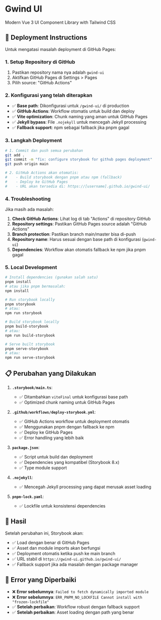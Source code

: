 # Gwind UI

Modern Vue 3 UI Component Library with Tailwind CSS

## 🚀 Deployment Instructions

Untuk mengatasi masalah deployment di GitHub Pages:

### 1. Setup Repository di GitHub

1. Pastikan repository nama nya adalah `gwind-ui`
2. Aktifkan GitHub Pages di Settings > Pages
3. Pilih source: "GitHub Actions"

### 2. Konfigurasi yang telah diterapkan

- ✅ **Base path**: Dikonfigurasi untuk `/gwind-ui/` di production
- ✅ **GitHub Actions**: Workflow otomatis untuk build dan deploy
- ✅ **Vite optimization**: Chunk naming yang aman untuk GitHub Pages
- ✅ **Jekyll bypass**: File `.nojekyll` untuk mencegah Jekyll processing
- ✅ **Fallback support**: npm sebagai fallback jika pnpm gagal

### 3. Langkah Deployment

```bash
# 1. Commit dan push semua perubahan
git add .
git commit -m "fix: configure storybook for github pages deployment"
git push origin main

# 2. GitHub Actions akan otomatis:
#    - Build storybook dengan pnpm atau npm (fallback)
#    - Deploy ke GitHub Pages
#    - URL akan tersedia di: https://[username].github.io/gwind-ui/
```

### 4. Troubleshooting

Jika masih ada masalah:

1. **Check GitHub Actions**: Lihat log di tab "Actions" di repository GitHub
2. **Repository settings**: Pastikan GitHub Pages source adalah "GitHub Actions"
3. **Branch protection**: Pastikan branch main/master bisa di-push
4. **Repository name**: Harus sesuai dengan base path di konfigurasi (`gwind-ui`)
5. **Dependencies**: Workflow akan otomatis fallback ke npm jika pnpm gagal

### 5. Local Development

```bash
# Install dependencies (gunakan salah satu)
pnpm install
# atau jika pnpm bermasalah:
npm install

# Run storybook locally
pnpm storybook
# atau:
npm run storybook

# Build storybook locally
pnpm build-storybook
# atau:
npm run build-storybook

# Serve built storybook
pnpm serve-storybook
# atau:
npm run serve-storybook
```

## 📋 Perubahan yang Dilakukan

1. **`.storybook/main.ts`**: 
   - ✅ Ditambahkan `viteFinal` untuk konfigurasi base path
   - ✅ Optimized chunk naming untuk GitHub Pages

2. **`.github/workflows/deploy-storybook.yml`**: 
   - ✅ GitHub Actions workflow untuk deployment otomatis
   - ✅ Menggunakan pnpm dengan fallback ke npm
   - ✅ Deploy ke GitHub Pages
   - ✅ Error handling yang lebih baik

3. **`package.json`**: 
   - ✅ Script untuk build dan deployment
   - ✅ Dependencies yang kompatibel (Storybook 8.x)
   - ✅ Type module support

4. **`.nojekyll`**: 
   - ✅ Mencegah Jekyll processing yang dapat merusak asset loading

5. **`pnpm-lock.yaml`**:
   - ✅ Lockfile untuk konsistensi dependencies

## 🎯 Hasil

Setelah perubahan ini, Storybook akan:
- ✅ Load dengan benar di GitHub Pages
- ✅ Asset dan module imports akan berfungsi
- ✅ Deployment otomatis ketika push ke main branch
- ✅ URL stabil di `https://gwind-ui.github.io/gwind-ui/`
- ✅ Fallback support jika ada masalah dengan package manager

## 🔧 Error yang Diperbaiki

- ❌ **Error sebelumnya**: `Failed to fetch dynamically imported module`
- ❌ **Error sebelumnya**: `ERR_PNPM_NO_LOCKFILE Cannot install with "frozen-lockfile"`
- ✅ **Setelah perbaikan**: Workflow robust dengan fallback support
- ✅ **Setelah perbaikan**: Asset loading dengan path yang benar
